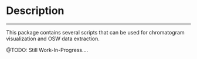 # Description
***
This package contains several scripts that can be used for chromatogram visualization and OSW data extraction.

@TODO: Still Work-In-Progress....
